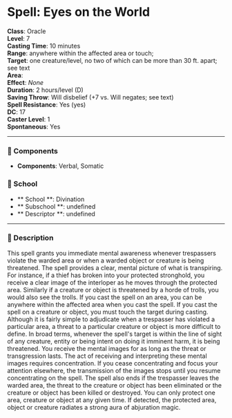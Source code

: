 
# Spell: Eyes on the World
**Class**: Oracle  
**Level**: 7  
**Casting Time**: 10 minutes  
**Range**: anywhere within the affected area or touch;   
**Target**: one creature/level, no two of which can be more than 30 ft. apart; see text  
**Area**:   
**Effect**: _None_  
**Duration**: 2 hours/level (D)  
**Saving Throw**: Will disbelief (+7 vs. Will negates; see text)  
**Spell Resistance**: Yes (yes)  
**DC**: 17  
**Caster Level**: 1  
**Spontaneous**: Yes

---

### 🔮 Components
- **Components**: Verbal, Somatic

### 🏫 School
- ** School **: Divination
- ** Subschool **: undefined
- ** Descriptor **: undefined
---

### 📜 Description
This spell grants you immediate mental awareness whenever trespassers violate the warded area or when a warded object or creature is being threatened. The spell provides a clear, mental picture of what is transpiring. For instance, if a thief has broken into your protected stronghold, you receive a clear image of the interloper as he moves through the protected area. Similarly if a creature or object is threatened by a horde of trolls, you would also see the trolls. If you cast the spell on an area, you can be anywhere within the affected area when you cast the spell. If you cast the spell on a creature or object, you must touch the target during casting. Although it is fairly simple to adjudicate when a trespasser has violated a particular area, a threat to a particular creature or object is more difficult to define. In broad terms, whenever the spell's target is within the line of sight of any creature, entity or being intent on doing it imminent harm, it is being threatened. You receive the mental images for as long as the threat or transgression lasts. The act of receiving and interpreting these mental images requires concentration. If you cease concentrating and focus your attention elsewhere, the transmission of the images stops until you resume concentrating on the spell. The spell also ends if the trespasser leaves the warded area, the threat to the creature or object has been eliminated or the creature or object has been killed or destroyed. You can only protect one area, creature or object at any given time. If detected, the protected area, object or creature radiates a strong aura of abjuration magic.
